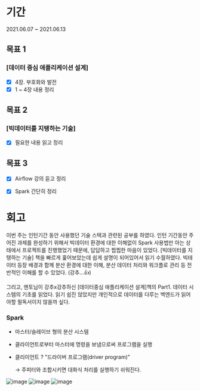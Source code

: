 # 기간
2021.06.07 ~ 2021.06.13

## 목표 1
### [데이터 중심 애플리케이션 설계]
- [x] 4장. 부호화와 발전
- [x] 1 ~ 4장 내용 정리

## 목표 2
### [빅데이터를 지탱하는 기술]
- [x] 필요한 내용 읽고 정리

## 목표 3
- [x] Airflow 강의 듣고 정리
- [x] Spark 간단히 정리



# 회고

이번 주는 인턴기간 동안 사용했던 기술 스택과 관련된 공부를 하였다. 인턴 기간동안 주어진 과제를 완성하기 위해서 빅데이터 환경에 대한 이해없이 Spark 사용법만 아는 상태에서 프로젝트를 진행했었기 때문에, 답답하고 찝찝한 마음이 있었다. [빅데이터를 지탱하는 기술] 책을 빠르게 훑어보았는데 쉽게 설명이 되어있어서 읽기 수월하였다. 빅테이터 등장 배경과 함께 분산 환경에 대한 이해, 분산 데이터 처리와 워크플로 관리 등 전반적인 이해를 할 수 있었다. (강추...👍)

그리고, 멘토님이 강추x강추하신 [데이터중심 애플리케이션 설계]책의 Part1. 데이터 시스템의 기초를 읽었다. 읽기 쉽진 않았지만 개인적으로 데이터를 다루는 백엔드가 읽어야할 필독서이지 않을까 싶다. 





### Spark

- 마스터/슬레이브 형의 분산 시스템

- 클라이언트로부터 마스터에 명령을 보냄으로써 프로그램을 실행

- 클리이언트 ? "드라이버 프로그램(driver program)"

  → 주피터와 조합시키면 대화식 처리를 실행하기 쉬워진다.


![image](https://user-images.githubusercontent.com/35985636/121778679-eaee7980-cbd2-11eb-832c-fc2bf105fc45.png)
![image](https://user-images.githubusercontent.com/35985636/121778698-022d6700-cbd3-11eb-988f-1e4be0680a23.png)
![image](https://user-images.githubusercontent.com/35985636/121778725-2a1cca80-cbd3-11eb-988d-088cef47b394.png)
